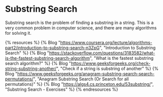 # Substring Search

Substring search is the problem of finding a substring in a string. This is a very common problem in computer science, and there are many algorithms for solving it.

{% resources %}
  {% Blog "https://www.coursera.org/lecture/algorithms-part2/introduction-to-substring-search-n3ZpG", "Introduction to Substring Search" %}
  {% Blog "https://stackoverflow.com/questions/3183582/what-is-the-fastest-substring-search-algorithm", "What is the fastest substring search algorithm?" %}
  {% Blog "https://www.geeksforgeeks.org/check-string-substring-another/", "Check if a string is substring of another" %}
  {% Blog "https://www.geeksforgeeks.org/anagram-substring-search-search-permutations/", "Anagram Substring Search (Or Search for all permutations)" %}
  {% Blog "https://algs4.cs.princeton.edu/53substring/", "Substring Search - Exercises" %}
{% endresources %}

